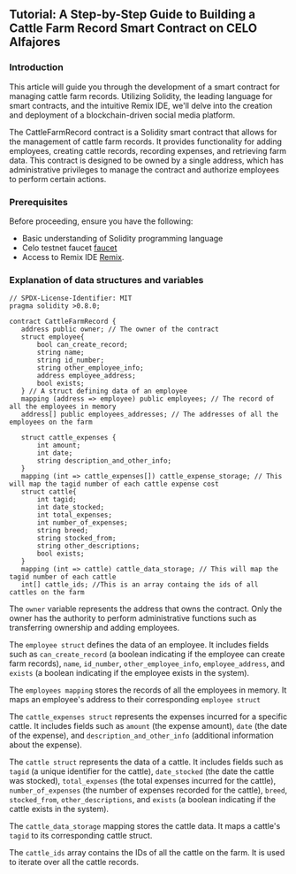 ## Tutorial: A Step-by-Step Guide to Building a Cattle Farm Record Smart Contract on CELO Alfajores

### Introduction
This article will guide you through the development of a smart contract for managing cattle farm records. Utilizing Solidity, the leading language for smart contracts, and the intuitive Remix IDE, we'll delve into the creation and deployment of a blockchain-driven social media platform.

The CattleFarmRecord contract is a Solidity smart contract that allows for the management of cattle farm records. It provides functionality for adding employees, creating cattle records, recording expenses, and retrieving farm data. This contract is designed to be owned by a single address, which has administrative privileges to manage the contract and authorize employees to perform certain actions.

### Prerequisites

Before proceeding, ensure you have the following:

- Basic understanding of Solidity programming language
- Celo testnet faucet [faucet](https://faucet.celo.org/alfajores)
- Access to Remix IDE [Remix](https://remix.ethereum.org).

 ### Explanation of data structures and variables
 ```solidity
// SPDX-License-Identifier: MIT
pragma solidity >0.8.0;

contract CattleFarmRecord {
    address public owner; // The owner of the contract
    struct employee{
        bool can_create_record;
        string name;
        string id_number;
        string other_employee_info;
        address employee_address;
        bool exists;
    } // A struct defining data of an employee
    mapping (address => employee) public employees; // The record of all the employees in memory
    address[] public employees_addresses; // The addresses of all the employees on the farm

    struct cattle_expenses {
        int amount;
        int date;
        string description_and_other_info;
    }
    mapping (int => cattle_expenses[]) cattle_expense_storage; // This will map the tagid number of each cattle expense cost
    struct cattle{
        int tagid;
        int date_stocked;
        int total_expenses;
        int number_of_expenses;
        string breed;
        string stocked_from;
        string other_descriptions;
        bool exists;
    }
    mapping (int => cattle) cattle_data_storage; // This will map the tagid number of each cattle 
    int[] cattle_ids; //This is an array containg the ids of all cattles on the farm

  ```
The `owner` variable represents the address that owns the contract. Only the owner has the authority to perform administrative functions such as transferring ownership and adding employees.

The `employee struct` defines the data of an employee. It includes fields such as `can_create_record` (a boolean indicating if the employee can create farm records), `name`, `id_number`, `other_employee_info`, `employee_address`, and `exists` (a boolean indicating if the employee exists in the system).

The `employees mapping` stores the records of all the employees in memory. It maps an employee's address to their corresponding `employee struct`

The `cattle_expenses struct` represents the expenses incurred for a specific cattle. It includes fields such as `amount` (the expense amount), `date` (the date of the expense), and `description_and_other_info` (additional information about the expense).

The `cattle struct` represents the data of a cattle. It includes fields such as `tagid` (a unique identifier for the cattle), `date_stocked` (the date the cattle was stocked), `total_expenses` (the total expenses incurred for the cattle), `number_of_expenses` (the number of expenses recorded for the cattle), `breed`, `stocked_from`, `other_descriptions`, and `exists` (a boolean indicating if the cattle exists in the system).

The `cattle_data_storage` mapping stores the cattle data. It maps a cattle's `tagid` to its corresponding cattle struct.

The `cattle_ids` array contains the IDs of all the cattle on the farm. It is used to iterate over all the cattle records.

